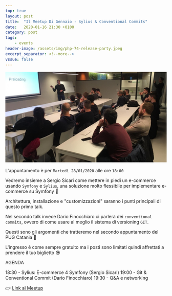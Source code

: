 ```yaml
---
top: true
layout: post
title:  "Il Meetup Di Gennaio - Sylius & Conventional Commits"
date:   2020-01-16 21:30 +0100
category: post
tags:
    - events
header-image: /assets/img/php-74-release-party.jpeg
excerpt_separator: <!--more-->
vssue: false
---
```


![alt text](/assets/img/meetup-gennaio-pug-catania.jpeg "Meetup di gennaio 2020 - Sylius & Conventional Commits")

L'appuntamento è per `Martedì 28/01/2020` alle ore `18:00`

Vedremo insieme a Sergio Sicari come mettere in piedi un e-commerce usando `Symfony` e `Sylius`, una soluzione molto flessibile per implementare e-commerce su Symfony 🛒

Architettura, installazione e "customizzazioni" saranno i punti principali di questo primo talk.

Nel secondo talk invece Dario Finocchiaro ci parlerà dei `conventional commits`, ovvero di come usare al meglio il sistema di versioning `GIT`.
<!--more-->

Questi sono gli argomenti che tratteremo nel secondo appuntamento del PUG Catania 🐘

L'ingresso è come sempre gratuito ma i posti sono limitati quindi affrettati a prendere il tuo biglietto 😎

AGENDA

18:30 - Sylius: E-commerce 4 Symfony (Sergio Sicari)
19:00 - Git & Conventional Commit (Dario Finocchiaro)
19:30 - Q&A e networking

👉 [Link al Meetup](https://www.meetup.com/it-IT/pugCatania-PHP-User-Group-Catania/events/267776543/)
